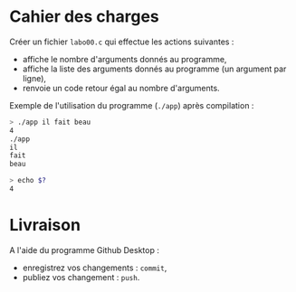 # Cahier des charges

Créer un fichier `labo00.c` qui effectue les actions suivantes :
- affiche le nombre d'arguments donnés au programme,
- affiche la liste des arguments donnés au programme (un argument par ligne),
- renvoie un code retour égal au nombre d'arguments.

Exemple de l'utilisation du programme (`./app`) après compilation :
```bash
> ./app il fait beau
4
./app
il
fait
beau

> echo $?
4
```

# Livraison

A l'aide du programme Github Desktop :
- enregistrez vos changements : `commit`,
- publiez vos changement : `push`.
